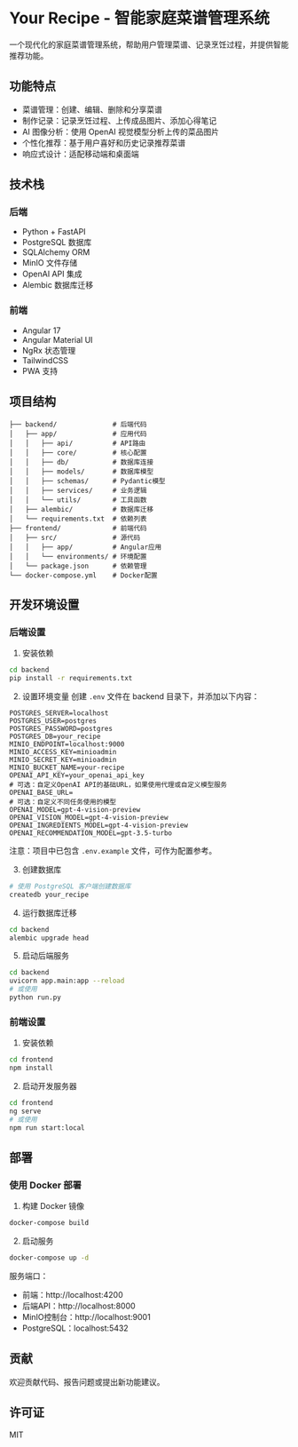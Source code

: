# Your Recipe - 智能家庭菜谱管理系统

一个现代化的家庭菜谱管理系统，帮助用户管理菜谱、记录烹饪过程，并提供智能推荐功能。

## 功能特点

- 菜谱管理：创建、编辑、删除和分享菜谱
- 制作记录：记录烹饪过程、上传成品图片、添加心得笔记
- AI 图像分析：使用 OpenAI 视觉模型分析上传的菜品图片
- 个性化推荐：基于用户喜好和历史记录推荐菜谱
- 响应式设计：适配移动端和桌面端

## 技术栈

### 后端
- Python + FastAPI
- PostgreSQL 数据库
- SQLAlchemy ORM
- MinIO 文件存储
- OpenAI API 集成
- Alembic 数据库迁移

### 前端
- Angular 17
- Angular Material UI
- NgRx 状态管理
- TailwindCSS
- PWA 支持

## 项目结构

```
├── backend/              # 后端代码
│   ├── app/              # 应用代码
│   │   ├── api/          # API路由
│   │   ├── core/         # 核心配置
│   │   ├── db/           # 数据库连接
│   │   ├── models/       # 数据库模型
│   │   ├── schemas/      # Pydantic模型
│   │   ├── services/     # 业务逻辑
│   │   └── utils/        # 工具函数
│   ├── alembic/          # 数据库迁移
│   └── requirements.txt  # 依赖列表
├── frontend/             # 前端代码
│   ├── src/              # 源代码
│   │   ├── app/          # Angular应用
│   │   └── environments/ # 环境配置
│   └── package.json      # 依赖管理
└── docker-compose.yml    # Docker配置
```

## 开发环境设置

### 后端设置

1. 安装依赖
```bash
cd backend
pip install -r requirements.txt
```

2. 设置环境变量
创建 `.env` 文件在 backend 目录下，并添加以下内容：
```
POSTGRES_SERVER=localhost
POSTGRES_USER=postgres
POSTGRES_PASSWORD=postgres
POSTGRES_DB=your_recipe
MINIO_ENDPOINT=localhost:9000
MINIO_ACCESS_KEY=minioadmin
MINIO_SECRET_KEY=minioadmin
MINIO_BUCKET_NAME=your-recipe
OPENAI_API_KEY=your_openai_api_key
# 可选：自定义OpenAI API的基础URL，如果使用代理或自定义模型服务
OPENAI_BASE_URL=
# 可选：自定义不同任务使用的模型
OPENAI_MODEL=gpt-4-vision-preview
OPENAI_VISION_MODEL=gpt-4-vision-preview
OPENAI_INGREDIENTS_MODEL=gpt-4-vision-preview
OPENAI_RECOMMENDATION_MODEL=gpt-3.5-turbo
```

注意：项目中已包含 `.env.example` 文件，可作为配置参考。

3. 创建数据库
```bash
# 使用 PostgreSQL 客户端创建数据库
createdb your_recipe
```

4. 运行数据库迁移
```bash
cd backend
alembic upgrade head
```

5. 启动后端服务
```bash
cd backend
uvicorn app.main:app --reload
# 或使用
python run.py
```

### 前端设置

1. 安装依赖
```bash
cd frontend
npm install
```

2. 启动开发服务器
```bash
cd frontend
ng serve
# 或使用
npm run start:local
```

## 部署

### 使用 Docker 部署

1. 构建 Docker 镜像
```bash
docker-compose build
```

2. 启动服务
```bash
docker-compose up -d
```

服务端口：
- 前端：http://localhost:4200
- 后端API：http://localhost:8000
- MinIO控制台：http://localhost:9001
- PostgreSQL：localhost:5432

## 贡献

欢迎贡献代码、报告问题或提出新功能建议。

## 许可证

MIT 